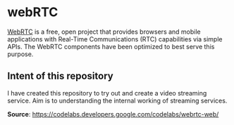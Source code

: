 # webRTC

[WebRTC](https://webrtc.org/) is a free, open project that provides browsers and mobile applications with Real-Time Communications (RTC) capabilities via simple APIs. The WebRTC components have been optimized to best serve this purpose.

## Intent of this repository

I have created this repository to try out and create a video streaming service. Aim is to understanding the internal working of streaming services.

**Source**: <https://codelabs.developers.google.com/codelabs/webrtc-web/>
